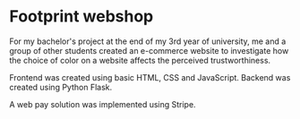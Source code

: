 # Footprint webshop

For my bachelor's project at the end of my 3rd year of university, me and a group of other students created an e-commerce website to investigate how the choice of color on a website affects the perceived trustworthiness.

Frontend was created using basic HTML, CSS and JavaScript.
Backend was created using Python Flask.

A web pay solution was implemented using Stripe.
